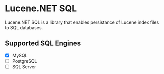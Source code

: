 # Lucene.NET SQL

Lucene.NET SQL is a library that enables persistance of Lucene index files to SQL databases.

## Supported SQL Engines

* [x] MySQL
* [ ] PostgreSQL
* [ ] SQL Server